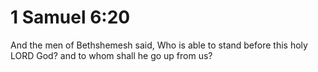 # 1 Samuel 6:20

And the men of Bethshemesh said, Who is able to stand before this holy LORD God? and to whom shall he go up from us?